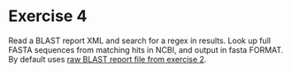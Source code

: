 # Exercise 4
Read a BLAST report XML and search for a regex in results. Look up full FASTA
sequences from matching hits in NCBI, and output in fasta FORMAT.
By default uses [raw BLAST report file from exercise 2](https://github.com/lipusal/bioinformatics/blob/master/lib/bioinformatics/tp1/ex2/blast_raw.xml).
